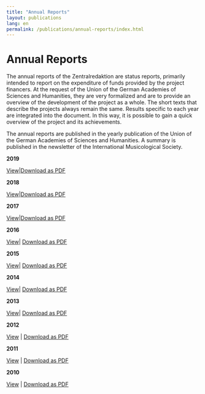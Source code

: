```yaml
---
title: "Annual Reports"
layout: publications
lang: en
permalink: /publications/annual-reports/index.html
---
```


# Annual Reports

The annual reports of the Zentralredaktion are status reports, primarily intended to report on the expenditure of funds provided by the project financers. At the request of the Union of the German Academies of Sciences and Humanities, they are very formalized and are to provide an overview of the development of the project as a whole. The short texts that describe the projects always remain the same. Results specific to each year are integrated into the document. In this way, it is possible to gain a quick overview of the project and its achievements.

The annual reports are published in the yearly publication of the Union of the German Academies of Sciences and Humanities. A summary is published in the newsletter of the International Musicological Society.


**2019**

[View](/publications/annual-reports/2019.html#c3967)|[Download as PDF](/resources-old-website/user_upload/RISM-Jahresbericht-19_EN.pdf)


**2018**

[View](/publications/annual-reports/2018.html)|[Download as PDF](/resources-old-website/community-content/Zentralredaktion/Jahresberichte/RISM-Jahresbericht-18_EN.pdf)


**2017**

[View](/publications/annual-reports/2017.html)|[Download as PDF](/resources-old-website/Jahresbericht2017_EN.pdf)


**2016**

[View](/publications/annual-reports/2016.html#c3434)| [Download as PDF](/resources-old-website/Jahresbericht_EN_2016.pdf)


**2015**

[View](/publications/annual-reports/2015.html#c3227)| [Download as PDF](/resources-old-website/Jahresbericht_EN_2015.pdf)


**2014**

[View](/publications/annual-reports/2014.html)| [Download as PDF](/resources-old-website/community-content/Zentralredaktion/Annual_Report_2014.pdf)


**2013**

[View](/publications/annual-reports/2013.html#c2693)| [Download as PDF](/resources-old-website/community-content/Zentralredaktion/Jahresbericht_EN_web_2013.pdf)


**2012**

[View](/publications/annual-reports/2012.html#c2449) | [Download as PDF](/resources-old-website/community-content/Zentralredaktion/JahresberichtEnglisch.pdf)


**2011**

[View](/publications/annual-reports/2011.html) | [Download as PDF](/resources-old-website/community-content/Zentralredaktion/Jahresbericht%202011%20englisch_01.pdf)


**2010**

[View](/publications/annual-reports/2010.html) | [Download as PDF](/resources-old-website/community-content/Zentralredaktion/JahresberichtEnglisch%202010.pdf)